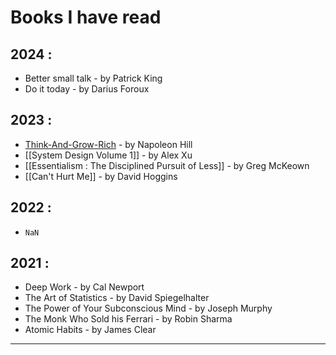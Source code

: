 # Books I have read

 ## 2024 : 
- Better small talk - by Patrick King
- Do it today - by Darius Foroux

## 2023 :
- [Think-And-Grow-Rich](Summary-Think-And-Grow-Rich.canvas) - by Napoleon Hill 
- [[System Design Volume 1]] - by Alex Xu
- [[Essentialism : The Disciplined Pursuit of Less]] - by Greg McKeown
- [[Can't Hurt Me]] - by David Hoggins 

## 2022 :
- `NaN`

## 2021 : 
- Deep Work - by Cal Newport
- The Art of Statistics - by David Spiegelhalter
- The Power of Your Subconscious Mind - by Joseph Murphy
- The Monk Who Sold his Ferrari - by Robin Sharma
- Atomic Habits - by James Clear

---